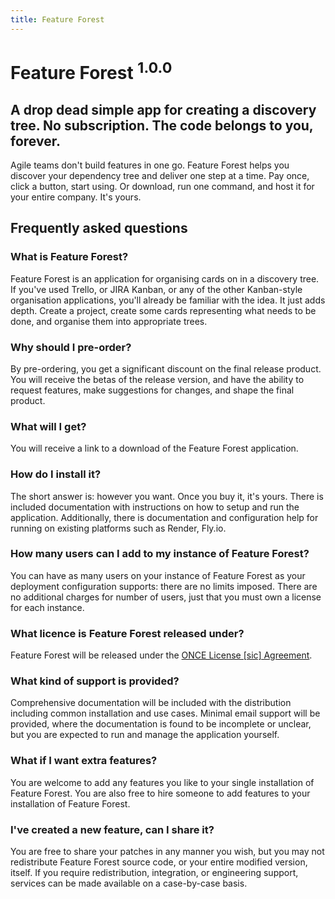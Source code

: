 ```yaml
---
title: Feature Forest
---
```


# Feature Forest <sup>1.0.0</sup>

## A drop dead simple app for creating a discovery tree. No subscription. The code belongs to you, forever.

Agile teams don't build features in one go. Feature Forest helps you discover your dependency tree and deliver one step at a time. Pay once, click a button, start using. Or download, run one command, and host it for your entire company. It's yours.

## Frequently asked questions

### What is Feature Forest?

Feature Forest is an application for organising cards on in a discovery tree. If you've used Trello, or JIRA Kanban, or any of the other Kanban-style organisation applications, you'll already be familiar with the idea. It just adds depth. Create a project, create some cards representing what needs to be done, and organise them into appropriate trees.

### Why should I pre-order?

By pre-ordering, you get a significant discount on the final release product. You will receive the betas of the release version, and have the ability to request features, make suggestions for changes, and shape the final product.

### What will I get?

You will receive a link to a download of the Feature Forest application.

### How do I install it?

The short answer is: however you want. Once you buy it, it's yours. There is included documentation with instructions on how to setup and run the application. Additionally, there is documentation and configuration help for running on existing platforms such as Render, Fly.io.

### How many users can I add to my instance of Feature Forest?

You can have as many users on your instance of Feature Forest as your deployment configuration supports: there are no limits imposed. There are no additional charges for number of users, just that you must own a license for each instance.

### What licence is Feature Forest released under?

Feature Forest will be released under the [ONCE License [sic] Agreement](https://once.com/license).

### What kind of support is provided?

Comprehensive documentation will be included with the distribution including common installation and use cases. Minimal email support will be provided, where the documentation is found to be incomplete or unclear, but you are expected to run and manage the application yourself.

### What if I want extra features?

You are welcome to add any features you like to your single installation of Feature Forest. You are also free to hire someone to add features to your installation of Feature Forest.

### I've created a new feature, can I share it?

You are free to share your patches in any manner you wish, but you may not redistribute Feature Forest source code, or your entire modified version, itself. If you require redistribution, integration, or engineering support, services can be made available on a case-by-case basis.
